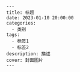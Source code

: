 

    ---
    title: 标题
    date: 2023-01-10 20:00:00
    categories:
      - 类别
    tags:
      - 标签1
      - 标签2
    description: 描述
    cover: 封面图片
    ---

